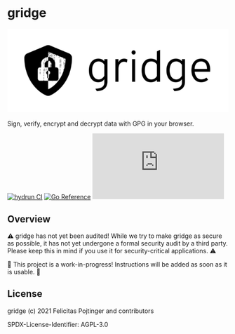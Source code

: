 # gridge

![Logo](./web/logo-dark.png)

Sign, verify, encrypt and decrypt data with GPG in your browser.

[![hydrun CI](https://github.com/pojntfx/gridge/actions/workflows/hydrun.yaml/badge.svg)](https://github.com/pojntfx/gridge/actions/workflows/hydrun.yaml)
[![Go Reference](https://pkg.go.dev/badge/github.com/pojntfx/gridge.svg)](https://pkg.go.dev/github.com/pojntfx/gridge)
[![Matrix](https://img.shields.io/matrix/gridge:matrix.org)](https://matrix.to/#/#gridge:matrix.org?via=matrix.org)

## Overview

⚠️ gridge has not yet been audited! While we try to make gridge as secure as possible, it has not yet undergone a formal security audit by a third party. Please keep this in mind if you use it for security-critical applications. ⚠️

🚧 This project is a work-in-progress! Instructions will be added as soon as it is usable. 🚧

## License

gridge (c) 2021 Felicitas Pojtinger and contributors

SPDX-License-Identifier: AGPL-3.0
